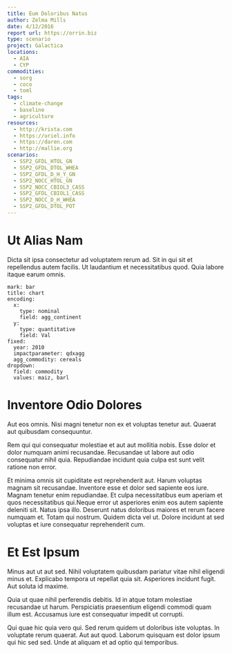 ```yaml
---
title: Eum Doloribus Natus
author: Zelma Mills
date: 4/12/2016
report url: https://orrin.biz
type: scenario
project: Galactica
locations:
  - AIA
  - CYP
commodities:
  - sorg
  - coco
  - toml
tags:
  - climate-change
  - baseline
  - agriculture
resources:
  - http://krista.com
  - https://uriel.info
  - https://daren.com
  - http://mallie.org
scenarios:
  - SSP2_GFDL_HTOL_GN
  - SSP2_GFDL_DTOL_WHEA
  - SSP2_GFDL_D_H_Y_GN
  - SSP2_NOCC_HTOL_GN
  - SSP2_NOCC_CBIOL3_CASS
  - SSP2_GFDL_CBIOL1_CASS
  - SSP2_NOCC_D_H_WHEA
  - SSP2_GFDL_DTOL_POT
---
```

# Ut Alias Nam
Dicta sit ipsa consectetur ad voluptatem rerum ad. Sit in qui sit et repellendus autem facilis. Ut laudantium et necessitatibus quod. Quia labore itaque earum omnis.

```vis
mark: bar
title: chart
encoding:
  x:
    type: nominal
    field: agg_continent
  y:
    type: quantitative
    field: Val
fixed:
  year: 2010
  impactparameter: qdxagg
  agg_commodity: cereals
dropdown:
  field: commodity
  values: maiz, barl
```

# Inventore Odio Dolores
Aut eos omnis. Nisi magni tenetur non ex et voluptas tenetur aut. Quaerat aut quibusdam consequuntur.
 Rem qui qui consequatur molestiae et aut aut mollitia nobis. Esse dolor et dolor numquam animi recusandae. Recusandae ut labore aut odio consequatur nihil quia. Repudiandae incidunt quia culpa est sunt velit ratione non error.
 Et minima omnis sit cupiditate est reprehenderit aut. Harum voluptas magnam sit recusandae. Inventore esse et dolor sed sapiente eos iure. Magnam tenetur enim repudiandae. Et culpa necessitatibus eum aperiam et quos necessitatibus qui.Neque error ut asperiores enim eos autem sapiente deleniti sit. Natus ipsa illo. Deserunt natus doloribus maiores et rerum facere numquam et. Totam qui nostrum. Quidem dicta vel ut. Dolore incidunt at sed voluptas et iure consequatur reprehenderit cum.

# Et Est Ipsum
Minus aut ut aut sed. Nihil voluptatem quibusdam pariatur vitae nihil eligendi minus et. Explicabo tempora ut repellat quia sit. Asperiores incidunt fugit. Aut soluta id maxime.
 Quia ut quae nihil perferendis debitis. Id in atque totam molestiae recusandae ut harum. Perspiciatis praesentium eligendi commodi quam illum est. Accusamus iure est consequatur impedit ut corrupti.
 Qui quae hic quia vero qui. Sed rerum quidem ut doloribus iste voluptas. In voluptate rerum quaerat. Aut aut quod. Laborum quisquam est dolor ipsum qui hic sed sed. Unde at aliquam et ad optio qui temporibus.
